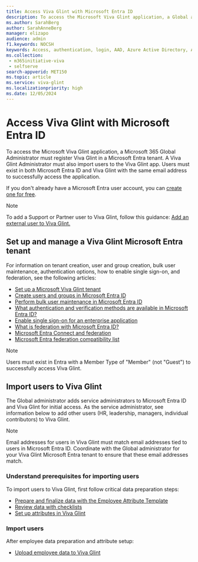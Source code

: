 ```yaml
---
title: Access Viva Glint with Microsoft Entra ID
description: To access the Microsoft Viva Glint application, a Global administrator must first register Viva Glint in a Microsoft Entra tenant.
ms.author: SarahBerg
author: SarahAnneBerg
manager: elizapo
audience: admin
f1.keywords: NOCSH
keywords: Access, authentication, login, AAD, Azure Active Directory, Azure AD, sign in 
ms.collection: 
 - m365initiative-viva
 - selfserve
search-appverid: MET150
ms.topic: article
ms.service: viva-glint
ms.localizationpriority: high
ms.date: 12/05/2024
---
```


# Access Viva Glint with Microsoft Entra ID

To access the Microsoft Viva Glint application, a Microsoft 365 Global Administrator must register Viva Glint in a Microsoft Entra tenant. A Viva Glint Administrator must also import users to the Viva Glint app. Users must exist in both Microsoft Entra ID and Viva Glint with the same email address to successfully access the application.

If you don't already have a Microsoft Entra user account, you can [create one for free](https://azure.microsoft.com/free/?WT.mc_id=A261C142F).

> [!NOTE]
> To add a Support or Partner user to Viva Glint, follow this guidance: [Add an external user to Viva Glint.](add-external-user.md)

## Set up and manage a Viva Glint Microsoft Entra tenant

For information on tenant creation, user and group creation, bulk user maintenance, authentication options, how to enable single sign-on, and federation, see the following articles:

- [Set up a Microsoft Viva Glint tenant](viva-glint-tenant-provision.md)
- [Create users and groups in Microsoft Entra ID](/training/modules/create-users-and-groups-in-azure-active-directory/)
- [Perform bulk user maintenance in Microsoft Entra ID](/training/modules/manage-user-accounts-licenses-microsoft-365/7-perform-bulk-user-maintenance-azure-active-directory)
- [What authentication and verification methods are available in Microsoft Entra ID?](/azure/active-directory/authentication/concept-authentication-methods)
- [Enable single sign-on for an enterprise application](/azure/active-directory/manage-apps/add-application-portal-setup-sso)
- [What is federation with Microsoft Entra ID?](/entra/identity/hybrid/connect/whatis-fed)
- [Microsoft Entra Connect and federation](/entra/identity/hybrid/connect/how-to-connect-fed-whatis)
- [Microsoft Entra federation compatibility list](/entra/identity/hybrid/connect/how-to-connect-fed-compatibility)

> [!NOTE]
> Users must exist in Entra with a Member Type of "Member" (not "Guest") to successfully access Viva Glint.

## Import users to Viva Glint

The Global administrator adds service administrators to Microsoft Entra ID and Viva Glint for initial access. As the service administrator, see information below to add other users (HR, leadership, managers, individual contributors) to Viva Glint.

> [!NOTE]
> Email addresses for users in Viva Glint must match email addresses tied to users in Microsoft Entra ID. Coordinate with the Global administrator for your Viva Glint Microsoft Entra tenant to ensure that these email addresses match.

### Understand prerequisites for importing users

To import users to Viva Glint, first follow critical data preparation steps:

- [Prepare and finalize data with the Employee Attribute Template](/viva/glint/setup/create-employee-attribute-template)
- [Review data with checklists](/viva/glint/setup/data-checklist)
- [Set up attributes in Viva Glint](/viva/glint/setup/send-employee-attributes)

### Import users

After employee data preparation and attribute setup:

- [Upload employee data to Viva Glint](/viva/glint/setup/choose-upload-method)
